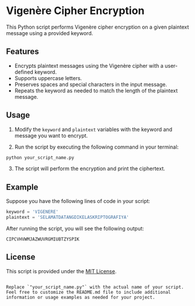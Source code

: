 # Vigenère Cipher Encryption

This Python script performs Vigenère cipher encryption on a given plaintext message using a provided keyword.

## Features

- Encrypts plaintext messages using the Vigenère cipher with a user-defined keyword.
- Supports uppercase letters.
- Preserves spaces and special characters in the input message.
- Repeats the keyword as needed to match the length of the plaintext message.

## Usage

1. Modify the `keyword` and `plaintext` variables with the keyword and message you want to encrypt.

2. Run the script by executing the following command in your terminal:

```bash
python your_script_name.py
```

3. The script will perform the encryption and print the ciphertext.

## Example

Suppose you have the following lines of code in your script:

```python
keyword = 'VIGENERE'
plaintext = 'SELAMATDATANGDIKELASKRIPTOGRAFIYA'
```

After running the script, you will see the following output:

```
CIPCVHVWMJAZWUVRGMIUBTZYSPIK
```

## License

This script is provided under the [MIT License](LICENSE).
```

Replace `"your_script_name.py"` with the actual name of your script. Feel free to customize the README.md file to include additional information or usage examples as needed for your project.
